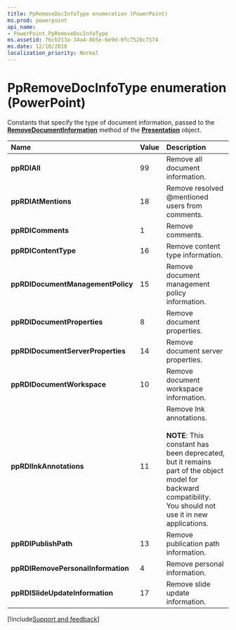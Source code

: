 ```yaml
---
title: PpRemoveDocInfoType enumeration (PowerPoint)
ms.prod: powerpoint
api_name:
- PowerPoint.PpRemoveDocInfoType
ms.assetid: 76cb213a-34a4-8b5e-6e9d-9fc7528c7574
ms.date: 12/10/2018
localization_priority: Normal
---
```



# PpRemoveDocInfoType enumeration (PowerPoint)

Constants that specify the type of document information, passed to the **[RemoveDocumentInformation](powerpoint.presentation.removedocumentinformation.md)** method of the **[Presentation](powerpoint.presentation.md)** object.

|Name|Value|Description|
|:---|:----|:----------|
|**ppRDIAll**|99|Remove all document information.|
|**ppRDIAtMentions**|18|Remove resolved @mentioned users from comments.|
|**ppRDIComments**|1|Remove comments.|
|**ppRDIContentType**|16|Remove content type information.|
|**ppRDIDocumentManagementPolicy**|15|Remove document management policy information.|
|**ppRDIDocumentProperties**|8|Remove document properties.|
|**ppRDIDocumentServerProperties**|14|Remove document server properties.|
|**ppRDIDocumentWorkspace**|10|Remove document workspace information. |
|**ppRDIInkAnnotations**|11|Remove Ink annotations.<br/><br/>**NOTE**: This constant has been deprecated, but it remains part of the object model for backward compatibility. You should not use it in new applications.|
|**ppRDIPublishPath**|13|Remove publication path information.|
|**ppRDIRemovePersonalInformation**|4|Remove personal information.|
|**ppRDISlideUpdateInformation**|17|Remove slide update information.|

[!include[Support and feedback](~/includes/feedback-boilerplate.md)]